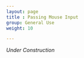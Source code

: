 ```yaml
---
layout: page
title : Passing Mouse Input
group: General Use
weight: 10

---
```


_Under Construction_